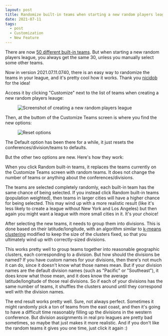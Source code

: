```yaml
---
layout: post
title: Randomize built-in teams when starting a new random players league
date: 2021-07-11
tags:
  - post
  - Customization
  - New Feature
---
```


There are now [50 different built-in teams](/logos/). But when starting a new random players league, you always get the same 30, unless you manually select some other teams.

Now in version 2021.07.11.0740, there is an easy way to randomize the teams in your league, and it's pretty cool how it works. Thank you [nicidob](https://nicidob.github.io/) for the idea!

Access it by clicking "Customize" next to the list of teams when creating a new random players leauge:

<!--more-->

<figure><img alt="Screenshot of creating a new random players league" src="/files/randomize-built-in-teams-1.png" class="img-fluid"></figure>

Then, at the buttom of the Customize Teams screen is where you find the new options:

<figure><img alt="Reset options" src="/files/randomize-built-in-teams-2.png" class="img-fluid"></figure>

The <span class="text-highlight">Default</span> option has been there for a while, it just resets the conferences/division/teams to defaults.

But the other two options are new. Here's how they work:

When you click <span class="text-highlight">Random built-in teams</span>, it replaces the teams currently on the Customize Teams screen with random teams. It does not change the number of teams or anything about the conferences/divisions.

The teams are selected completely randomly, each built-in team has the same chance of being selected. If you instead click <span class="text-highlight">Random built-in teams (population weighted)</span>, then teams in larger cities will have a higher chance for being selected. This may wind up with a more realistic result (like it's less likely to create a league without New York and Los Angeles) but then again you might want a league with more small cities in it. It's your choice!

After selecting the new teams, it needs to group them into divisions. This is done based on their latitude/longitude, with an algorithm similar to [k-means clustering](https://en.wikipedia.org/wiki/K-means_clustering) modified to keep the size of the clusters fixed, so that you ultimately wind up with correctly-sized divisions.

This works pretty well to group teams together into reasonable geographic clusters, each corresponding to a division. But how should the divisions be named? If you have custom names for your divisions, then there's not much it can do, since it doesn't know what those names mean. But if your division names are the default division names (such as "Pacific" or "Southeast"), it does know what those mean, and it does know the average latitude/longitude of those real divisions. So if each of your divisions has the same number of teams, it shuffles the clusters around until they correspond well with the division names.

The end result works pretty well. Sure, not always perfect. Sometimes it might randomly pick a ton of teams from the east coast, and then it's going to have a difficult time reasonably filling up the divisions in the western conference. But division assignments in real pro leagues are pretty bad sometimes, so maybe that just makes it more realistic. And if you don't like the random teams it gives you one time, just click it again :)

